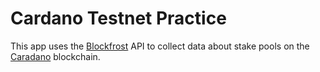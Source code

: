 # Cardano Testnet Practice
This app uses the [Blockfrost](https://blockfrost.io/) API to collect data about stake pools on the [Caradano](https://cardano.org/) blockchain.
